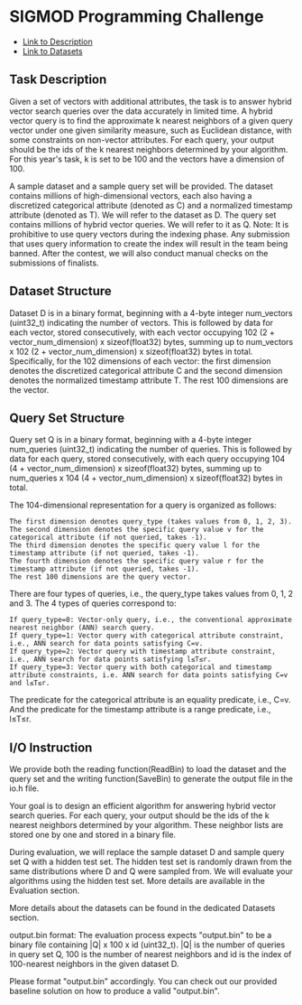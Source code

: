 # SIGMOD Programming Challenge

- [Link to Description](http://sigmodcontest2024.eastus.cloudapp.azure.com/task.shtml?content=description)
- [Link to Datasets](http://sigmodcontest2024.eastus.cloudapp.azure.com/task.shtml?content=datasets)

## Task Description

Given a set of vectors with additional attributes, the task is to answer hybrid vector search queries over the data accurately in limited time. A hybrid vector query is to find the approximate k nearest neighbors of a given query vector under one given similarity measure, such as Euclidean distance, with some constraints on non-vector attributes. For each query, your output should be the ids of the k nearest neighbors determined by your algorithm. For this year's task, k is set to be 100 and the vectors have a dimension of 100.

A sample dataset and a sample query set will be provided. The dataset contains millions of high-dimensional vectors, each also having a discretized categorical attribute (denoted as C) and a normalized timestamp attribute (denoted as T). We will refer to the dataset as D. The query set contains millions of hybrid vector queries. We will refer to it as Q.
Note: It is prohibitive to use query vectors during the indexing phase. Any submission that uses query information to create the index will result in the team being banned. After the contest, we will also conduct manual checks on the submissions of finalists.

## Dataset Structure

Dataset D is in a binary format, beginning with a 4-byte integer num_vectors (uint32_t) indicating the number of vectors. This is followed by data for each vector, stored consecutively, with each vector occupying 102 (2 + vector_num_dimension) x sizeof(float32) bytes, summing up to num_vectors x 102 (2 + vector_num_dimension) x sizeof(float32) bytes in total. Specifically, for the 102 dimensions of each vector: the first dimension denotes the discretized categorical attribute C and the second dimension denotes the normalized timestamp attribute T. The rest 100 dimensions are the vector.

## Query Set Structure

Query set Q is in a binary format, beginning with a 4-byte integer num_queries (uint32_t) indicating the number of queries. This is followed by data for each query, stored consecutively, with each query occupying 104 (4 + vector_num_dimension) x sizeof(float32) bytes, summing up to num_queries x 104 (4 + vector_num_dimension) x sizeof(float32) bytes in total.

The 104-dimensional representation for a query is organized as follows:

    The first dimension denotes query_type (takes values from 0, 1, 2, 3).
    The second dimension denotes the specific query value v for the categorical attribute (if not queried, takes -1).
    The third dimension denotes the specific query value l for the timestamp attribute (if not queried, takes -1).
    The fourth dimension denotes the specific query value r for the timestamp attribute (if not queried, takes -1).
    The rest 100 dimensions are the query vector.

There are four types of queries, i.e., the query_type takes values from 0, 1, 2 and 3. The 4 types of queries correspond to:

    If query_type=0: Vector-only query, i.e., the conventional approximate nearest neighbor (ANN) search query.
    If query_type=1: Vector query with categorical attribute constraint, i.e., ANN search for data points satisfying C=v.
    If query_type=2: Vector query with timestamp attribute constraint, i.e., ANN search for data points satisfying l≤T≤r.
    If query_type=3: Vector query with both categorical and timestamp attribute constraints, i.e. ANN search for data points satisfying C=v and l≤T≤r.

The predicate for the categorical attribute is an equality predicate, i.e., C=v. And the predicate for the timestamp attribute is a range predicate, i.e., l≤T≤r.

## I/O Instruction

We provide both the reading function(ReadBin) to load the dataset and the query set and the writing function(SaveBin) to generate the output file in the io.h file.

Your goal is to design an efficient algorithm for answering hybrid vector search queries. For each query, your output should be the ids of the k nearest neighbors determined by your algorithm. These neighbor lists are stored one by one and stored in a binary file.

During evaluation, we will replace the sample dataset D and sample query set Q with a hidden test set. The hidden test set is randomly drawn from the same distributions where D and Q were sampled from. We will evaluate your algorithms using the hidden test set. More details are available in the Evaluation section.

More details about the datasets can be found in the dedicated Datasets section.

output.bin format: The evaluation process expects "output.bin" to be a binary file containing |Q| x 100 x id (uint32_t). |Q| is the number of queries in query set Q, 100 is the number of nearest neighbors and id is the index of 100-nearest neighbors in the given dataset D.

Please format "output.bin" accordingly. You can check out our provided baseline solution on how to produce a valid "output.bin".
